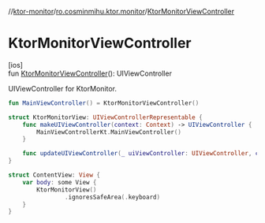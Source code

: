 //[ktor-monitor](../../index.md)/[ro.cosminmihu.ktor.monitor](index.md)/[KtorMonitorViewController](-ktor-monitor-view-controller.md)

# KtorMonitorViewController

[ios]\
fun [KtorMonitorViewController](-ktor-monitor-view-controller.md)(): UIViewController

UIViewController for KtorMonitor.

```kotlin
fun MainViewController() = KtorMonitorViewController()
```
```swift
struct KtorMonitorView: UIViewControllerRepresentable {
    func makeUIViewController(context: Context) -> UIViewController {
        MainViewControllerKt.MainViewController()
    }

    func updateUIViewController(_ uiViewController: UIViewController, context: Context) {}
}

struct ContentView: View {
    var body: some View {
        KtorMonitorView()
                .ignoresSafeArea(.keyboard)
    }
}
```